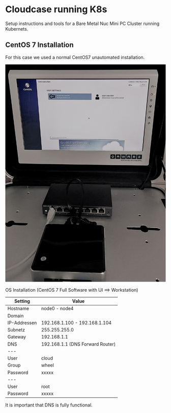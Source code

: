 # Cloudcase running K8s
Setup instructions and tools for a Bare Metal Nuc Mini PC Cluster running Kubernets.

## CentOS 7 Installation
For this case we used a normal CentOS7 unautomated installation. 

![Koffer|2x](KofferV2.jpg)

OS Installation (CentOS 7 Full Software with UI ==> Workstation)

| Setting       | Value                            | 
| ------------- | ---------------------------------|  
| Hostname      |  node0 - node4                   |
| Domain        |                                  |
| IP-Addressen  | 192.168.1.100 - 192.168.1.104    |
| Subnetz       | 255.255.255.0                    |
| Gateway       | 192.168.1.1                      |
| DNS           | 192.168.1.1 (DNS Forward Router) |
| ---                                              |
| User          | cloud                            |
| Group         | wheel                            |
| Password      | xxxxx                            |
| ---                                              |
| User          | root                             |
| Password      | xxxxx                            |

It is important that DNS is fully functional.


